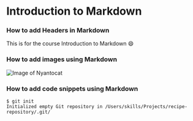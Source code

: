 #  Introduction to Markdown

### How to add Headers in Markdown
This is for the course Introduction to Markdown 😄

### How to add images using Markdown
![Image of Nyantocat](https://octodex.github.com/images/nyantocat.gif)

### How to add code snippets using Markdown
```
$ git init
Initialized empty Git repository in /Users/skills/Projects/recipe-repository/.git/
```
